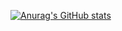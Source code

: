 [![Anurag's GitHub stats](https://github-readme-stats.vercel.app/api?username=DavidNightinga1e&hide=stars)](https://github.com/anuraghazra/github-readme-stats)
